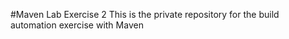 #Maven Lab Exercise 2 
This is the private repository for the build automation exercise with Maven 
